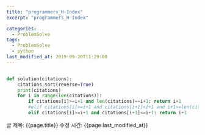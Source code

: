 ```yaml
---
title: "programmers_H-Index"
excerpt: "programmers_H-Index"

categories:
  - ProblemSolve
tags:
  - ProblemSolve
  - python
last_modified_at: 2019-09-20T11:29:00
---
```


```python

def solution(citations):
    citations.sort(reverse=True)
    print(citations)
    for i in range(len(citations)):
        if citations[i]>=i+1 and len(citations)==i+1: return i+1
        #elif citations[i]>=i+1 and citations[i+1]<i+1 and i+1>=len(citations)-i-1: return i+1
        elif citations[i]>=i+1 and citations[i+1]<=i+1: return i+1

```

글 제목: {{page.title}}
수정 시간: {{page.last_modified_at}}
